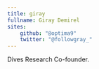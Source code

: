 ```yaml
---
title: giray
fullname: Giray Demirel
sites: 
    github: "@optima9"
    twitter: "@followgray_"
---
```


Dives Research Co-founder.
